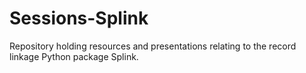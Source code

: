 # Sessions-Splink
Repository holding resources and presentations relating to the record linkage Python package Splink.
